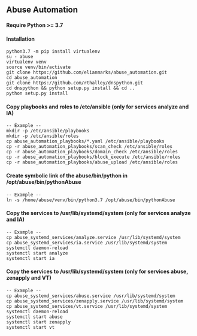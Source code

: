 ## Abuse Automation
#### Require Python >= 3.7

#### Installation
    python3.7 -m pip install virtualenv
    su - abuse
    virtualenv venv
    source venv/bin/activate
    git clone https://github.com/elianmarks/abuse_automation.git
    cd abuse_automation
    git clone https://github.com/rthalley/dnspython.git
    cd dnspython && python setup.py install && cd ..
    python setup.py install

#### Copy playbooks and roles to /etc/ansible (only for services analyze and IA)
    -- Example --
    mkdir -p /etc/ansible/playbooks
    mkdir -p /etc/ansible/roles
    cp abuse_automation_playbooks/*.yaml /etc/ansible/playbooks
    cp -r abuse_automation_playbooks/scan_check /etc/ansible/roles
    cp -r abuse_automation_playbooks/domain_check /etc/ansible/roles
    cp -r abuse_automation_playbooks/block_execute /etc/ansible/roles
    cp -r abuse_automation_playbooks/abuse_upload /etc/ansible/roles

#### Create symbolic link of the abuse/bin/python in /opt/abuse/bin/pythonAbuse
    -- Example --
    ln -s /home/abuse/venv/bin/python3.7 /opt/abuse/bin/pythonAbuse

#### Copy the services to /usr/lib/systemd/system (only for services analyze and IA)
    -- Example --
    cp abuse_systemd_services/analyze.service /usr/lib/systemd/system
    cp abuse_systemd_services/ia.service /usr/lib/systemd/system
    systemctl daemon-reload
    systemctl start analyze
    systemctl start ia

#### Copy the services to /usr/lib/systemd/system (only for services abuse, zenapply and VT)
    -- Example --
    cp abuse_systemd_services/abuse.service /usr/lib/systemd/system
    cp abuse_systemd_services/zenapply.service /usr/lib/systemd/system
    cp abuse_systemd_services/vt.service /usr/lib/systemd/system
    systemctl daemon-reload
    systemctl start abuse
    systemctl start zenapply
    systemctl start vt
 